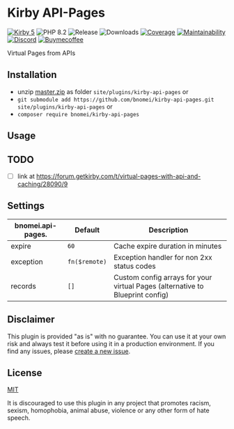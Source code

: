# Kirby API-Pages 

[![Kirby 5](https://flat.badgen.net/badge/Kirby/5?color=ECC748)](https://getkirby.com)
![PHP 8.2](https://flat.badgen.net/badge/PHP/8.2?color=4E5B93&icon=php&label)
![Release](https://flat.badgen.net/packagist/v/bnomei/kirby-api-pages?color=ae81ff&icon=github&label)
![Downloads](https://flat.badgen.net/packagist/dt/bnomei/kirby-api-pages?color=272822&icon=github&label)
[![Coverage](https://flat.badgen.net/codeclimate/coverage/bnomei/kirby-api-pages?icon=codeclimate&label)](https://codeclimate.com/github/bnomei/kirby-api-pages)
[![Maintainability](https://flat.badgen.net/codeclimate/maintainability/bnomei/kirby-api-pages?icon=codeclimate&label)](https://codeclimate.com/github/bnomei/kirby-api-pages/issues)
[![Discord](https://flat.badgen.net/badge/discord/bnomei?color=7289da&icon=discord&label)](https://discordapp.com/users/bnomei)
[![Buymecoffee](https://flat.badgen.net/badge/icon/donate?icon=buymeacoffee&color=FF813F&label)](https://www.buymeacoffee.com/bnomei)

Virtual Pages from APIs

## Installation

- unzip [master.zip](https://github.com/bnomei/kirby-api-pages/archive/master.zip) as folder `site/plugins/kirby-api-pages` or
- `git submodule add https://github.com/bnomei/kirby-api-pages.git site/plugins/kirby-api-pages` or
- `composer require bnomei/kirby-api-pages`

## Usage

## TODO

- [ ] link at https://forum.getkirby.com/t/virtual-pages-with-api-and-caching/28090/9


## Settings

| bnomei.api-pages. | Default       | Description                                                                   |
|-------------------|---------------|-------------------------------------------------------------------------------|
| expire            | `60`          | Cache expire duration in minutes                                              |
| exception         | `fn($remote)` | Exception handler for non 2xx status codes                                    |
| records           | `[]`          | Custom config arrays for your virtual Pages (alternative to Blueprint config) |

## Disclaimer

This plugin is provided "as is" with no guarantee. You can use it at your own risk and always test it before using it in a production environment. If you find any issues, please [create a new issue](https://github.com/bnomei/kirby-api-pages/issues/new).

## License

[MIT](https://opensource.org/licenses/MIT)

It is discouraged to use this plugin in any project that promotes racism, sexism, homophobia, animal abuse, violence or any other form of hate speech.
